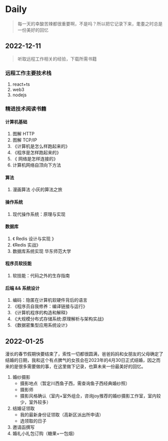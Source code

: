 # Daily

> 每一天的幸酸苦辣都很重要啊，不是吗？所以把它记录下来，耄耋之时总是一份美好的回忆

## 2022-12-11

> 听取远程工作相关的经验，下载所需书籍

### 远程工作主要技术栈

1. react+ts
2. web3
3. nodejs

### 精进技术阅读书籍

#### 计算机基础

1. 图解 HTTP
2. 图解 TCP/IP
3. 《计算机是怎么样跑起来的》
4. 《程序是怎样跑起来的》
5. 《 网络是怎样连接的》
6. 计算机网络自顶向下方法

#### 算法

1. 漫画算法 小灰的算法之旅

#### 操作系统

1. 现代操作系统：原理与实现

#### 数据库

1. 《 Redis 设计与实现 》
2. 《Redis 实战》
3. 数据库系统实现 华东师范大学

#### 程序员软技能

1. 软技能：代码之外的生存指南

#### 后端 && 系统设计

1. 编码：隐匿在计算机软硬件背后的语言
2. 《程序员自我修养：编译链接与运行》
3. 《计算机程序的构造和解释》
4. 《大规模分布式存储系统:原理解析与架构实战》
5. 《数据密集型应用系统设计》

## 2022-01-25 
漫长的春节假期快要结束了，索性一切都很圆满，爸爸妈妈和女朋友的父母确定了结婚的日期，我和这个有点脾气的女孩会在2023年的4月30日正式结婚，因之而来的是很多需要做的事，在这里做下记录，也算未来一份最美好的回忆。

1. 婚纱摄影
   - 摄影地点（暂定川西鱼子西，需查询鱼子西经典婚纱照）
   - 摄影师
   - 摄影风格确认（室内+室外组合，咨询joy推荐的婚纱摄影工作室，室内较少，室外较多）
1. 结婚证领取
   - 我的最新身份证领取（高新区派出所申请）
   - 选领取的日子
3. 邀请函撰写
4. 婚礼小礼包订购（糖果+一包烟）

